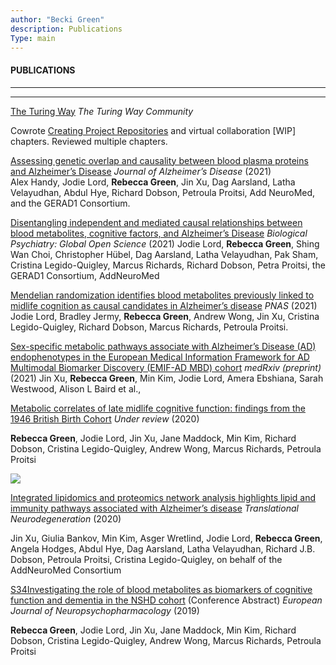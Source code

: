 ```yaml
---
author: "Becki Green"
description: Publications
Type: main
---
```

#### PUBLICATIONS
*****************
*****************
[The Turing Way](https://doi.org/10.5281/zenodo.3233853) _The Turing Way Community_

Cowrote [Creating Project Repositories](https://the-turing-way.netlify.app/project-design/project-repo.html) and virtual collaboration [WIP] chapters. Reviewed multiple chapters.

[Assessing genetic overlap and causality between blood plasma proteins and Alzheimer’s Disease](https://doi.org/10.3233/JAD-210462) _Journal of Alzheimer’s Disease_ (2021)  
Alex Handy, Jodie Lord, **Rebecca Green**, Jin Xu, Dag Aarsland, Latha Velayudhan, Abdul Hye, Richard Dobson, Petroula Proitsi, Add NeuroMed, and the GERAD1 Consortium.

[Disentangling independent and mediated causal relationships between blood metabolites, cognitive factors, and Alzheimer’s Disease](https://doi.org/10.1016/j.bpsgos.2021.07.010) _Biological Psychiatry: Global Open Science_ (2021)
Jodie Lord, **Rebecca Green**, Shing Wan Choi, Christopher Hübel, Dag Aarsland, Latha Velayudhan, Pak Sham, Cristina Legido-Quigley, Marcus Richards, Richard Dobson, Petra Proitsi, the GERAD1 Consortium, AddNeuroMed

[Mendelian randomization identifies blood metabolites previously linked to midlife cognition as causal candidates in Alzheimer’s disease](https://www.pnas.org/content/118/16/e2009808118.short) _PNAS_ (2021)
Jodie Lord, Bradley Jermy, **Rebecca Green**, Andrew Wong, Jin Xu, Cristina Legido-Quigley, Richard Dobson, Marcus Richards, Petroula Proitsi.

[Sex-specific metabolic pathways associate with Alzheimer’s Disease (AD) endophenotypes in the European Medical Information Framework for AD Multimodal Biomarker Discovery (EMIF-AD MBD) cohort](https://www.medrxiv.org/content/10.1101/2021.04.06.21254535v1) _medRxiv (preprint)_ (2021)
Jin Xu, **Rebecca Green**, Min Kim, Jodie Lord, Amera Ebshiana, Sarah Westwood, Alison L Baird et al., 

[Metabolic correlates of late midlife cognitive function: findings from the 1946 British Birth Cohort](https://www.medrxiv.org/content/10.1101/2020.11.23.20236463v3) _Under review_ (2020)

**Rebecca Green**, Jodie Lord, Jin Xu, Jane Maddock, Min Kim, Richard Dobson, Cristina Legido-Quigley, Andrew Wong, Marcus Richards, Petroula Proitsi

![](/work/workflow.png)


[Integrated lipidomics and proteomics network analysis highlights lipid and immunity pathways associated with Alzheimer’s disease](https://link.springer.com/epdf/10.1186/s40035-020-00215-0?sharing_token=rDhcqrDwxHpPr9KVQnNAQm_BpE1tBhCbnbw3BuzI2RMack7kbujqP_X-ofWsx-46ldfN8uNgddF6WQJfINxSB6Wsva1Vqwae_tqTdQl2TrKHAl08e7-qKVWzx4Ae986dEAZF2P308PiyisWZpKP16t2NcjKBdygtKOfwRVD1Nno%3D) _Translational Neurodegeneration_ (2020)

Jin Xu, Giulia Bankov, Min Kim, Asger Wretlind, Jodie Lord, **Rebecca Green**, Angela Hodges, Abdul Hye, Dag Aarsland, Latha Velayudhan, Richard J.B. Dobson, Petroula Proitsi, Cristina Legido-Quigley, on behalf of the AddNeuroMed Consortium 


[S34Investigating the role of blood metabolites as biomarkers of cognitive function and dementia in the NSHD cohort](https://doi.org/10.1016/j.euroneuro.2019.08.035) (Conference Abstract) _European Journal of Neuropsychopharmacology_ (2019)

**Rebecca Green**, Jodie Lord, Jin Xu, Jane Maddock, Min Kim, Richard Dobson, Cristina Legido-Quigley, Andrew Wong, Marcus Richards, Petroula Proitsi

